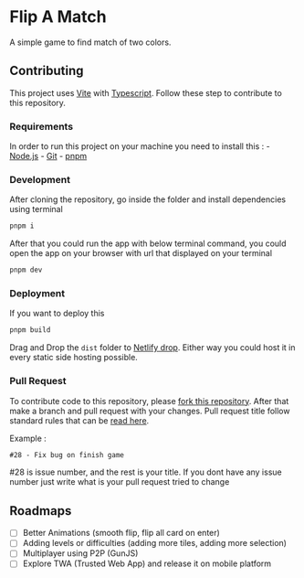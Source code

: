 # Flip A Match
A simple game to find match of two colors.

## Contributing
This project uses [Vite](https://vitejs.dev/) with [Typescript](https://www.typescriptlang.org/). Follow these step to contribute to this repository. 

### Requirements
In order to run this project on your machine you need to install this :
    - [Node.js](https://nodejs.org/en)
    - [Git](https://git-scm.com/)
    - [pnpm](https://pnpm.io/)

### Development
After cloning the repository, go inside the folder and install dependencies using terminal

```bash
pnpm i
```

After that you could run the app with below terminal command, you could open the app on your browser with url that displayed on your terminal

```bash
pnpm dev
```

### Deployment

If you want to deploy this

```bash
pnpm build
```

Drag and Drop the `dist` folder to [Netlify drop](https://app.netlify.com/drop). Either way you could host it in every static side hosting possible.

### Pull Request

To contribute code to this repository, please [fork this repository](https://github.com/mandaputtra/flip-a-match/fork). After that make a branch and pull request with your changes. 
Pull request title follow standard rules that can be [read here](https://namingconvention.org/git/pull-request-naming.html).

Example : 

```txt
#28 - Fix bug on finish game
```

#28 is issue number, and the rest is your title. If you dont have any issue number just write what is your pull request tried to change

## Roadmaps

- [ ] Better Animations (smooth flip, flip all card on enter)
- [ ] Adding levels or difficulties (adding more tiles, adding more selection)
- [ ] Multiplayer using P2P (GunJS)
- [ ] Explore TWA (Trusted Web App) and release it on mobile platform
